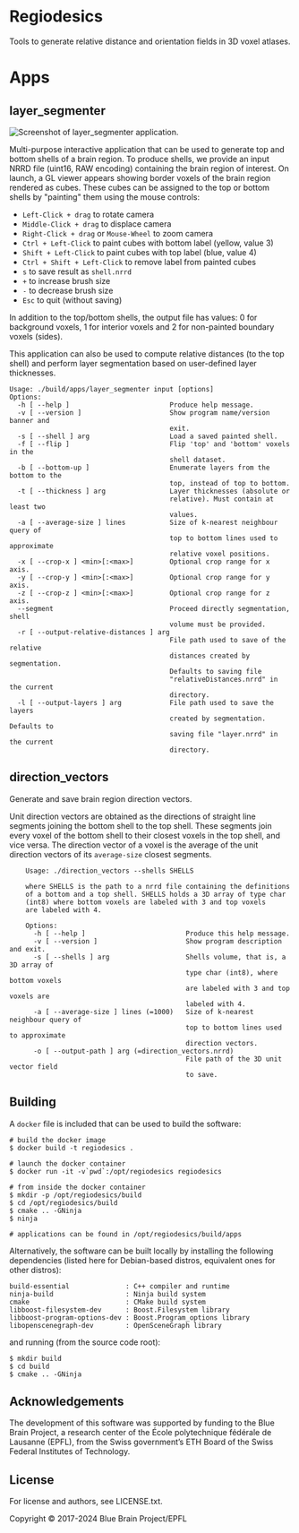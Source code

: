 # Regiodesics

Tools to generate relative distance and orientation fields in 3D voxel atlases.

# Apps

## layer\_segmenter

![Screenshot of layer_segmenter application.](https://github.com/seirios/regiodesics/assets/7497849/c60e2adb-0e7b-4664-85bb-70d0978cc99d)

Multi-purpose interactive application that can be used to generate top and bottom shells of a brain region.
To produce shells, we provide an input NRRD file (uint16, RAW encoding) containing the brain region of interest.
On launch, a GL viewer appears showing border voxels of the brain region rendered as cubes. These cubes can be
assigned to the top or bottom shells by "painting" them using the mouse controls:

+ `Left-Click + drag` to rotate camera
+ `Middle-Click + drag` to displace camera
+ `Right-Click + drag` or `Mouse-Wheel` to zoom camera
+ `Ctrl + Left-Click` to paint cubes with bottom label (yellow, value 3)
+ `Shift + Left-Click` to paint cubes with top label (blue, value 4)
+ `Ctrl + Shift + Left-Click` to remove label from painted cubes
+ `s` to save result as `shell.nrrd`
+ `+` to increase brush size
+ `-` to decrease brush size
+ `Esc` to quit (without saving)

In addition to the top/bottom shells, the output file has values: 0 for background voxels, 1 for interior voxels and 2 for non-painted boundary voxels (sides).

This application can also be used to compute relative distances (to the top shell) and perform layer segmentation
based on user-defined layer thicknesses.

```
Usage: ./build/apps/layer_segmenter input [options]
Options:
  -h [ --help ]                         Produce help message.
  -v [ --version ]                      Show program name/version banner and 
                                        exit.
  -s [ --shell ] arg                    Load a saved painted shell.
  -f [ --flip ]                         Flip 'top' and 'bottom' voxels in the 
                                        shell dataset.
  -b [ --bottom-up ]                    Enumerate layers from the bottom to the
                                        top, instead of top to bottom.
  -t [ --thickness ] arg                Layer thicknesses (absolute or 
                                        relative). Must contain at least two 
                                        values.
  -a [ --average-size ] lines           Size of k-nearest neighbour query of 
                                        top to bottom lines used to approximate
                                        relative voxel positions.
  -x [ --crop-x ] <min>[:<max>]         Optional crop range for x axis.
  -y [ --crop-y ] <min>[:<max>]         Optional crop range for y axis.
  -z [ --crop-z ] <min>[:<max>]         Optional crop range for z axis.
  --segment                             Proceed directly segmentation, shell 
                                        volume must be provided.
  -r [ --output-relative-distances ] arg
                                        File path used to save of the relative 
                                        distances created by segmentation. 
                                        Defaults to saving file 
                                        "relativeDistances.nrrd" in the current
                                        directory.
  -l [ --output-layers ] arg            File path used to save the layers 
                                        created by segmentation. Defaults to 
                                        saving file "layer.nrrd" in the current
                                        directory.
```

## direction\_vectors

Generate and save brain region direction vectors.

Unit direction vectors are obtained as the directions of straight line segments joining the bottom shell to the top shell.
These segments join every voxel of the bottom shell to their closest voxels in the top shell, and vice versa.
The direction vector of a voxel is the average of the unit direction vectors of its `average-size` closest segments.

```
    Usage: ./direction_vectors --shells SHELLS

    where SHELLS is the path to a nrrd file containing the definitions
    of a bottom and a top shell. SHELLS holds a 3D array of type char
    (int8) where bottom voxels are labeled with 3 and top voxels
    are labeled with 4.

    Options:
      -h [ --help ]                         Produce this help message.
      -v [ --version ]                      Show program description and exit.
      -s [ --shells ] arg                   Shells volume, that is, a 3D array of
                                            type char (int8), where bottom voxels
                                            are labeled with 3 and top voxels are
                                            labeled with 4.
      -a [ --average-size ] lines (=1000)   Size of k-nearest neighbour query of
                                            top to bottom lines used to approximate
                                            direction vectors.
      -o [ --output-path ] arg (=direction_vectors.nrrd)
                                            File path of the 3D unit vector field
                                            to save.
```

## Building

A `docker` file is included that can be used to build the software:

    # build the docker image
    $ docker build -t regiodesics .

    # launch the docker container
    $ docker run -it -v`pwd`:/opt/regiodesics regiodesics

    # from inside the docker container
    $ mkdir -p /opt/regiodesics/build
    $ cd /opt/regiodesics/build
    $ cmake .. -GNinja
    $ ninja

    # applications can be found in /opt/regiodesics/build/apps

Alternatively, the software can be built locally by installing the following dependencies (listed here for Debian-based distros, equivalent ones for other distros):

    build-essential              : C++ compiler and runtime
    ninja-build                  : Ninja build system
    cmake                        : CMake build system
    libboost-filesystem-dev      : Boost.Filesystem library
    libboost-program-options-dev : Boost.Program_options library
    libopenscenegraph-dev        : OpenSceneGraph library

and running (from the source code root):

    $ mkdir build
    $ cd build
    $ cmake .. -GNinja

## Acknowledgements

The development of this software was supported by funding to the Blue Brain Project, a research center of the École polytechnique fédérale de Lausanne (EPFL), from the Swiss government’s ETH Board of the Swiss Federal Institutes of Technology.

## License

For license and authors, see LICENSE.txt.

Copyright © 2017-2024 Blue Brain Project/EPFL
